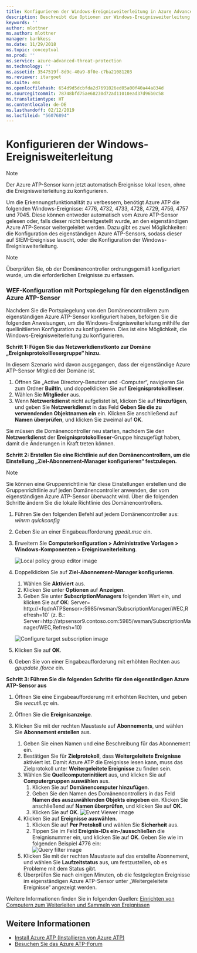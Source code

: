 ```yaml
---
title: Konfigurieren der Windows-Ereignisweiterleitung in Azure Advanced Threat Protection | Microsoft-Dokumentation
description: Beschreibt die Optionen zur Windows-Ereignisweiterleitung mit Azure ATP
keywords: ''
author: mlottner
ms.author: mlottner
manager: barbkess
ms.date: 11/29/2018
ms.topic: conceptual
ms.prod: ''
ms.service: azure-advanced-threat-protection
ms.technology: ''
ms.assetid: 3547519f-8d9c-40a9-8f0e-c7ba21081203
ms.reviewer: itargoet
ms.suite: ems
ms.openlocfilehash: 654d9d5dcbfda2d7691026ed05a00f40a44a834d
ms.sourcegitcommit: 78748bfd75ae68230d72ad11010ead37d96b0c58
ms.translationtype: HT
ms.contentlocale: de-DE
ms.lasthandoff: 02/12/2019
ms.locfileid: "56076894"
---
```

# <a name="configuring-windows-event-forwarding"></a>Konfigurieren der Windows-Ereignisweiterleitung

> [!NOTE]
> Der Azure ATP-Sensor kann jetzt automatisch Ereignisse lokal lesen, ohne die Ereignisweiterleitung zu konfigurieren.


Um die Erkennungsfunktionalität zu verbessern, benötigt Azure ATP die folgenden Windows-Ereignisse: 4776, 4732, 4733, 4728, 4729, 4756, 4757 und 7045. Diese können entweder automatisch vom Azure ATP-Sensor gelesen oder, falls dieser nicht bereitgestellt wurde, an den eigenständigen Azure ATP-Sensor weitergeleitet werden. Dazu gibt es zwei Möglichkeiten: die Konfiguration des eigenständigen Azure ATP-Sensors, sodass dieser auf SIEM-Ereignisse lauscht, oder die Konfiguration der Windows-Ereignisweiterleitung.

> [!NOTE]
> Überprüfen Sie, ob der Domänencontroller ordnungsgemäß konfiguriert wurde, um die erforderlichen Ereignisse zu erfassen.

### <a name="wef-configuration-for-azure-atp-standalone-sensors-with-port-mirroring"></a>WEF-Konfiguration mit Portspiegelung für den eigenständigen Azure ATP-Sensor

Nachdem Sie die Portspiegelung von den Domänencontrollern zum eigenständigen Azure ATP-Sensor konfiguriert haben, befolgen Sie die folgenden Anweisungen, um die Windows-Ereignisweiterleitung mithilfe der quellinitiierten Konfiguration zu konfigurieren. Dies ist eine Möglichkeit, die Windows-Ereignisweiterleitung zu konfigurieren. 

**Schritt 1: Fügen Sie das Netzwerkdienstkonto zur Domäne „Ereignisprotokolllesergruppe“ hinzu.** 

In diesem Szenario wird davon ausgegangen, dass der eigenständige Azure ATP-Sensor Mitglied der Domäne ist.

1.  Öffnen Sie „Active Directory-Benutzer und -Computer“, navigieren Sie zum Ordner **BuiltIn**, und doppelklicken Sie auf **Ereignisprotokollleser**. 
2.  Wählen Sie **Mitglieder** aus.
3.  Wenn **Netzwerkdienst** nicht aufgelistet ist, klicken Sie auf **Hinzufügen**, und geben Sie **Netzwerkdienst** in das Feld **Geben Sie die zu verwendenden Objektnamen ein** ein. Klicken Sie anschließend auf **Namen überprüfen**, und klicken Sie zweimal auf **OK**. 

Sie müssen die Domänencontroller neu starten, nachdem Sie den **Netzwerkdienst** der **Ereignisprotokollleser**-Gruppe hinzugefügt haben, damit die Änderungen in Kraft treten können.

**Schritt 2: Erstellen Sie eine Richtlinie auf den Domänencontrollern, um die Einstellung „Ziel-Abonnement-Manager konfigurieren“ festzulegen.** 
> [!Note] 
> Sie können eine Gruppenrichtlinie für diese Einstellungen erstellen und die Gruppenrichtlinie auf jeden Domänencontroller anwenden, der vom eigenständigen Azure ATP-Sensor überwacht wird. Über die folgenden Schritte ändern Sie die lokale Richtlinie des Domänencontrollers.     

1. Führen Sie den folgenden Befehl auf jedem Domänencontroller aus: *winrm quickconfig*
2. Geben Sie an einer Eingabeaufforderung *gpedit.msc* ein.
3. Erweitern Sie **Computerkonfiguration > Administrative Vorlagen > Windows-Komponenten > Ereignisweiterleitung**.

   ![Local policy group editor image](media/wef%201%20local%20group%20policy%20editor.png)

4. Doppelklicken Sie auf **Ziel-Abonnement-Manager konfigurieren**.
   
   1.  Wählen Sie **Aktiviert** aus.
   2.  Klicken Sie unter **Optionen** auf **Anzeigen**.
   3.  Geben Sie unter **SubscriptionManagers** folgenden Wert ein, und klicken Sie auf **OK**: Server= http\://\<fqdnATPSensor>:5985/wsman/SubscriptionManager/WEC,Refresh=10` (z. B.: Server=http\://atpsensor9.contoso.com:5985/wsman/SubscriptionManager/WEC,Refresh=10)
    
   ![Configure target subscription image](media/wef%202%20config%20target%20sub%20manager.png)
    
5. Klicken Sie auf **OK**.
6. Geben Sie von einer Eingabeaufforderung mit erhöhten Rechten aus *gpupdate /force* ein. 

**Schritt 3: Führen Sie die folgenden Schritte für den eigenständigen Azure ATP-Sensor aus** 

1. Öffnen Sie eine Eingabeaufforderung mit erhöhten Rechten, und geben Sie *wecutil.qc* ein.
2. Öffnen Sie die **Ereignisanzeige**. 
3. Klicken Sie mit der rechten Maustaste auf **Abonnements**, und wählen Sie **Abonnement erstellen** aus. 
    
    1. Geben Sie einen Namen und eine Beschreibung für das Abonnement ein. 
    2. Bestätigen Sie für **Zielprotokoll**, dass **Weitergeleitete Ereignisse** aktiviert ist. Damit Azure ATP die Ereignisse lesen kann, muss das Zielprotokoll unter **Weitergeleitete Ereignisse** zu finden sein. 
    3. Wählen Sie **Quellcomputerinitiiert** aus, und klicken Sie auf **Computergruppen auswählen** aus.
        1. Klicken Sie auf **Domänencomputer hinzufügen**.
        2. Geben Sie den Namen des Domänencontrollers in das Feld **Namen des auszuwählenden Objekts eingeben** ein. Klicken Sie anschließend auf **Namen überprüfen**, und klicken Sie auf **OK**. 
        3. Klicken Sie auf **OK**.
        ![Event Viewer image](media/wef3%20event%20viewer.png)     
    4. Klicken Sie auf **Ereignisse auswählen**.
        1. Klicken Sie auf **Per Protokoll** und wählen Sie **Sicherheit** aus.
        2. Tippen Sie im Feld **Ereignis-IDs ein-/ausschließen** die Ereignisnummer ein, und klicken Sie auf **OK**. Geben Sie wie im folgenden Beispiel 4776 ein:<br/>
        ![Query filter image](media/wef-4-query-filter.png)
    5. Klicken Sie mit der rechten Maustaste auf das erstellte Abonnement, und wählen Sie **Laufzeitstatus** aus, um festzustellen, ob es Probleme mit dem Status gibt. 
    6. Überprüfen Sie nach einigen Minuten, ob die festgelegten Ereignisse im eigenständigen Azure ATP-Sensor unter „Weitergeleitete Ereignisse“ angezeigt werden.


Weitere Informationen finden Sie in folgenden Quellen: [Einrichten von Computern zum Weiterleiten und Sammeln von Ereignissen](https://technet.microsoft.com/library/cc748890)

## <a name="see-also"></a>Weitere Informationen

- [Install Azure ATP (Installieren von Azure ATP)](install-atp-step1.md)
- [Besuchen Sie das Azure ATP-Forum](https://aka.ms/azureatpcommunity)
